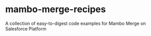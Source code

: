 # mambo-merge-recipes
A collection of easy-to-digest code examples for Mambo Merge on Salesforce Platform
